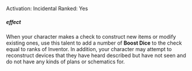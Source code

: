 Activation: Incidental
Ranked: Yes
##### effect
When your character makes a check to
construct new items or modify existing ones,
use this talent to add a number of **Boost Dice** to the
check equal to ranks of Inventor. In addition,
your character may attempt to reconstruct
devices that they have heard described but
have not seen and do not have any kinds of
plans or schematics for.